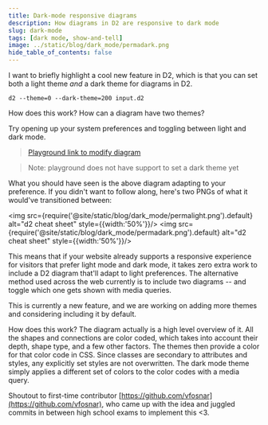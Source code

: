 ```yaml
---
title: Dark-mode responsive diagrams
description: How diagrams in D2 are responsive to dark mode
slug: dark-mode
tags: [dark mode, show-and-tell]
image: ../static/blog/dark_mode/permadark.png
hide_table_of_contents: false
---
```


I want to briefly highlight a cool new feature in D2, which is that you can set both a
light theme *and* a dark theme for diagrams in D2.

```
d2 --theme=0 --dark-theme=200 input.d2
```

How does this work? How can a diagram have two themes?

Try opening up your system preferences and toggling between light and dark mode.

<div dangerouslySetInnerHTML={{__html: require('@site/static/blog/dark_mode/main.svg2')}}></div>


> [Playground link to modify diagram](https://play.d2lang.com/?script=jFRNj9MwEL3Pr3h0D4C0CWWPFqyQQEJcuBRx2ovrTJuwrh153C0r2v-Oxk6_BBJcImfy5uu9F5cqrRJpkJMNMtrEIdNJC4Mu7gLREMZtNth3dwTc4NMdxKVhzAT07H1Ec49dTL6j_QTWiIubcfCsx7j8wS4L0XQw-EWA20qOG9SN6EDkVR7knjcli3-OMWVO7cfFAmsOnGyOiTqbHv8JomP8fKpNEysH-iacwdb1UAYegnUupm4Ia-SIYiC4WN41DSjiGsQn6wk4EAFXLc1_4go1Irq_iMG-noEiRPP17bEOUJWZ3czn81kJlWLAhw13g8WrMfGKk1S3N-KUEgOl5_Wpxp9Vz3VXq9VsCh7o-NxfcKSjytOaoE-DfZ83vgDfqUHgvBV5P5s6zNC2Ld7cV8CLpsGX1SQ8eitXat-iaS6AJYZd3PoOS4YdRx2gO4P-1m6avOTWqEHi7jSG7jItXf97g7v5vEhyOBmxvfLglZ90cVp8_6x0caVvkna0a9Yal1BNPYLPH5zI1QeSbPPgDL71gxzJ6SJLeJnhehvWXK13-xCW7OxWGEOlTxfU4cq15Z-Le8tMFz9xHwM_d7w7h0-XocHSW_dIB_odAAD__w%3D%3D&layout=elk&)

> Note: playground does not have support to set a dark theme yet


What you should have seen is the above diagram adapting to your preference. If you didn't
want to follow along, here's two PNGs of what it would've transitioned between:

<img src={require('@site/static/blog/dark_mode/permalight.png').default} alt="d2 cheat sheet" style={{width:'50%'}}/>
<img src={require('@site/static/blog/dark_mode/permadark.png').default} alt="d2 cheat sheet" style={{width:'50%'}}/>

This means that if your website already supports a responsive experience for visitors that
prefer light mode and dark mode, it takes zero extra work to include a D2 diagram that'll
adapt to light preferences. The alternative method used across the web currently is to
include two diagrams -- and toggle which one gets shown with media queries.

This is currently a new feature, and we are working on adding more themes and considering
including it by default.

How does this work? The diagram actually is a high level overview of it. All the shapes
and connections are color coded, which takes into account their depth, shape type, and a
few other factors. The themes then provide a color for that color code in CSS. Since
classes are secondary to attributes and styles, any explicitly set styles are not
overwritten. The dark mode theme simply applies a different set of colors to the color
codes with a media query.

Shoutout to first-time contributor
[https://github.com/vfosnar](https://github.com/vfosnar), who came up with the idea and
juggled commits in between high school exams to implement this <3.
